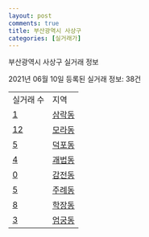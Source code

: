 ```yaml
---
layout: post
comments: true
title: 부산광역시 사상구
categories: [실거래가]
---
```


부산광역시 사상구 실거래 정보

2021년 06월 10일 등록된 실거래 정보: 38건


<table>
  <tr>
    <td>실거래 수</td>
    <td>지역</td>
  </tr>

  
  <tr>
    <td><a href="2653010100.html">1</a></td>
    <td><a href="2653010100.html">삼락동</a></td>
  </tr>
    

  <tr>
    <td><a href="2653010200.html">12</a></td>
    <td><a href="2653010200.html">모라동</a></td>
  </tr>
    

  <tr>
    <td><a href="2653010300.html">5</a></td>
    <td><a href="2653010300.html">덕포동</a></td>
  </tr>
    

  <tr>
    <td><a href="2653010400.html">4</a></td>
    <td><a href="2653010400.html">괘법동</a></td>
  </tr>
    

  <tr>
    <td><a href="2653010500.html">0</a></td>
    <td><a href="2653010500.html">감전동</a></td>
  </tr>
    

  <tr>
    <td><a href="2653010600.html">5</a></td>
    <td><a href="2653010600.html">주례동</a></td>
  </tr>
    

  <tr>
    <td><a href="2653010700.html">8</a></td>
    <td><a href="2653010700.html">학장동</a></td>
  </tr>
    

  <tr>
    <td><a href="2653010800.html">3</a></td>
    <td><a href="2653010800.html">엄궁동</a></td>
  </tr>
    


</table>
    